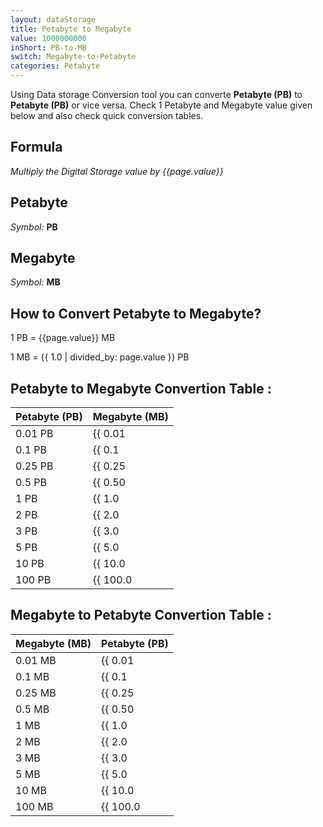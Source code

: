 ```yaml
---
layout: dataStorage
title: Petabyte to Megabyte
value: 1000000000
inShort: PB-to-MB
switch: Megabyte-to-Petabyte
categories: Petabyte
---
```


Using Data storage Conversion tool you can converte **Petabyte (PB)** to **Petabyte (PB)** or vice versa. Check 1 Petabyte and Megabyte value given below and also check quick conversion tables.

## Formula
*Multiply the Digital Storage value by {{page.value}}*

## Petabyte
*Symbol:* **PB**

## Megabyte
*Symbol:* **MB**

## How to Convert Petabyte to Megabyte?

1 PB = {{page.value}} MB

1 MB = {{ 1.0 | divided_by: page.value }} PB


## Petabyte to Megabyte Convertion Table :

| Petabyte (PB) | Megabyte (MB) |
| ---- | ---- |
| 0.01 PB | {{ 0.01 | times: page.value | round: 12 }} MB |
| 0.1 PB | {{ 0.1 | times: page.value | round: 12 }} MB |
| 0.25 PB | {{ 0.25 | times: page.value | round: 12 }} MB |
| 0.5 PB | {{ 0.50 | times: page.value | round: 12 }} MB |
| 1 PB | {{ 1.0 | times: page.value | round: 12 }} MB |
| 2 PB | {{ 2.0 | times: page.value | round: 12 }} MB |
| 3 PB | {{ 3.0 | times: page.value | round: 12 }} MB |
| 5 PB | {{ 5.0 | times: page.value | round: 12 }} MB |
| 10 PB | {{ 10.0 | times: page.value | round: 12 }} MB |
| 100 PB | {{ 100.0 | times: page.value | round: 12 }} MB |

## Megabyte to Petabyte Convertion Table :

| Megabyte (MB) | Petabyte (PB) |
| ---- | ---- |
| 0.01 MB | {{ 0.01 | divided_by: page.value | round: 12 }} PB |
| 0.1 MB | {{ 0.1 | divided_by: page.value | round: 12 }} PB |
| 0.25 MB | {{ 0.25 | divided_by: page.value | round: 12 }} PB |
| 0.5 MB | {{ 0.50 | divided_by: page.value | round: 12 }} PB |
| 1 MB | {{ 1.0 | divided_by: page.value | round: 12 }} PB |
| 2 MB | {{ 2.0 | divided_by: page.value | round: 12 }} PB |
| 3 MB | {{ 3.0 | divided_by: page.value | round: 12 }} PB |
| 5 MB | {{ 5.0 | divided_by: page.value | round: 12 }} PB |
| 10 MB | {{ 10.0 | divided_by: page.value | round: 12 }} PB |
| 100 MB | {{ 100.0 | divided_by: page.value | round: 12 }} PB |


<script>
document.getElementById('selectInput')[20].selected = true
document.getElementById('selectOutput')[8].selected = true
</script>
